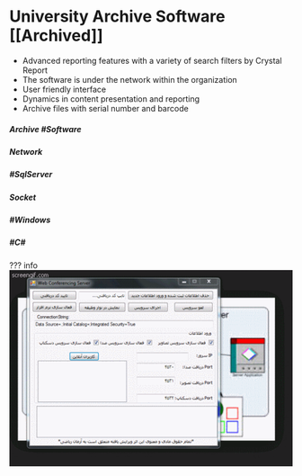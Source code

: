 # University Archive Software [[Archived]]

* Advanced reporting features with a variety of search filters by Crystal Report
* The software is under the network within the organization
* User friendly interface
* Dynamics in content presentation and reporting
* Archive files with serial number and barcode
 
 
##### Archive #Software
 
##### Network

##### #SqlServer

##### Socket

##### #Windows

##### #C#

??? info
    ![Sales Photo](../../assets/attachments/uni-net.gif)